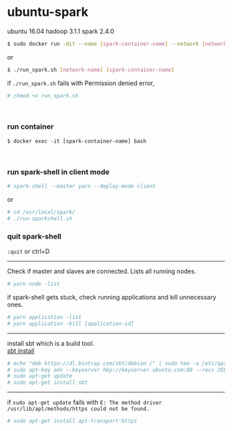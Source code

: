 # ubuntu-spark

ubuntu 16.04 hadoop 3.1.1 spark 2.4.0

```bash
$ sudo docker run -dit --name [spark-container-name] --network [network-hadoop-container-is-connected] [image-name] /bin/bash
```
or
```bash
$ ./run_spark.sh [network-name] [spark-container-name]
```
if `./run_spark.sh` fails with Permission denied error,
```bash
# chmod +x run_spark.sh
```
<br/>

### run container
```
$ docker exec -it [spark-container-name] bash
```
<br/>

### run spark-shell in client mode
```bash
# spark-shell --master yarn --deploy-mode client
```
or
```bash
# cd /usr/local/spark/
# ./run-sparkshell.sh
```

### quit spark-shell
`:quit` or ctrl+D

---

Check if master and slaves are connected.
Lists all running nodes.
```bash
# yarn node -list
```


if spark-shell gets stuck, check running applications and kill unnecessary ones.
```bash
# yarn application -list
# yarn application -kill [application-id]
```

---


install sbt which is a build tool.<br/>
[sbt install](https://www.scala-sbt.org/1.0/docs/Installing-sbt-on-Linux.html)

```bash
# echo "deb https://dl.bintray.com/sbt/debian /" | sudo tee -a /etc/apt/sources.list.d/sbt.list  
# sudo apt-key adv --keyserver hkp://keyserver.ubuntu.com:80 --recv 2EE0EA64E40A89B84B2DF73499E82A75642AC823  
# sudo apt-get update  
# sudo apt-get install sbt
```

---


if `sudo apt-get update` fails with `E: The method driver /usr/lib/apt/methods/https could not be found.`
```bash
# sudo apt-get install apt-transport-https
```
